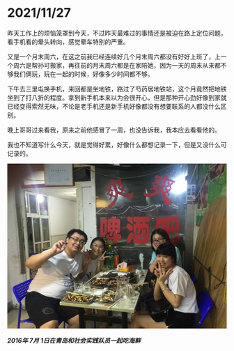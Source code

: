 # 2021/11/27

昨天工作上的烦恼笼罩到今天，不过昨天最难过的事情还是被迫在路上定位问题，看手机看的晕头转向，感觉晕车特别的严重。

又是一个月末周六，在这之前我已经连续好几个月末周六都没有好好上班了，上一个周六是帮孙可搬家，再往前的月末周六都是在家陪她，因为一天的周末从来都不够我们俩玩，玩在一起的时候，好像多少时间都不够。

下午去三里屯换手机，来回都是坐地铁，路过了芍药居地铁站，这个月竟然把地铁坐到了打八折的程度。拿到新手机本来以为会很开心，但是那种开心劲好像到家就已经变得索然无味，不论是老手机还是新手机好像都没有想要联系的人都没什么区别。

晚上哥哥过来看我，原来之前他感冒了一周，也没告诉我，我本应去看看他的。

我也不知道写什么今天，就是觉得好累，好像什么都想记录一下，但是又没什么可记录的。

![2016年7月1日在青岛和社会实践队员一起吃海鲜.jpg](../images/2016年7月1日在青岛和社会实践队员一起吃海鲜.jpg)

___2016年 7月 1日在青岛和社会实践队员一起吃海鲜___